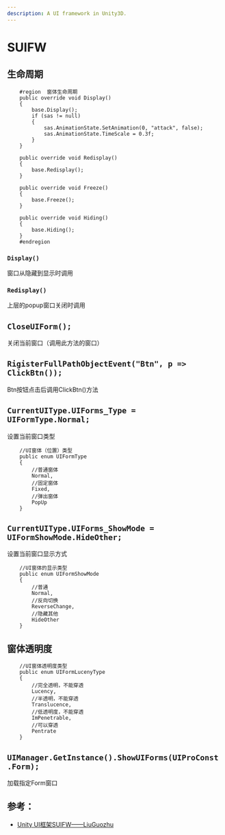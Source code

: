 ```yaml
---
description: A UI framework in Unity3D.
---
```


# SUIFW

## 生命周期

```text
    #region  窗体生命周期
    public override void Display()
    {
        base.Display();
        if (sas != null)
        {
            sas.AnimationState.SetAnimation(0, "attack", false);
            sas.AnimationState.TimeScale = 0.3f;
        }
    }

    public override void Redisplay()
    {
        base.Redisplay();
    }

    public override void Freeze()
    {
        base.Freeze();
    }

    public override void Hiding()
    {
        base.Hiding();
    }
    #endregion
```

### `Display()`

窗口从隐藏到显示时调用

### `Redisplay()`

上层的popup窗口关闭时调用

## `CloseUIForm();`

关闭当前窗口（调用此方法的窗口）

## `RigisterFullPathObjectEvent("Btn", p => ClickBtn());`

Btn按钮点击后调用ClickBtn\(\)方法

## `CurrentUIType.UIForms_Type = UIFormType.Normal;`

设置当前窗口类型

```text
    //UI窗体（位置）类型
    public enum UIFormType
    {
        //普通窗体
        Normal,   
        //固定窗体                              
        Fixed,
        //弹出窗体
        PopUp
    }
```

## `CurrentUIType.UIForms_ShowMode = UIFormShowMode.HideOther;`

设置当前窗口显示方式

```text
    //UI窗体的显示类型
    public enum UIFormShowMode
    {
        //普通
        Normal,
        //反向切换
        ReverseChange,
        //隐藏其他
        HideOther
    }
```

## 窗体透明度

```text
    //UI窗体透明度类型
    public enum UIFormLucenyType
    {
        //完全透明，不能穿透
        Lucency,
        //半透明，不能穿透
        Translucence,
        //低透明度，不能穿透
        ImPenetrable,
        //可以穿透
        Pentrate    
    }
```

## `UIManager.GetInstance().ShowUIForms(UIProConst.Form);`

加载指定Form窗口

## 参考：

* [Unity UI框架SUIFW——LiuGuozhu](http://www.cnblogs.com/LiuGuozhu/tag/UnityUI%E6%A1%86%E6%9E%B6/)

